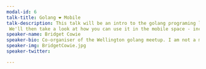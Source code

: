 ```yaml
---
modal-id: 6
talk-title: Golang ❤️ Mobile
talk-description: This talk will be an intro to the golang programing language, which was originally developed at Google.
 We'll then take a look at how you can use it in the mobile space - including a demo of writing a go library which compiles to a binary which will run in both native Android and ios apps. Allowing for sharing of core logic libraries across both platforms.
speaker-name: Bridget Cowie
speaker-bio: Co-organiser of the Wellington golang meetup. I am not a mobile developer, but I do love my phone 😁
speaker-img: BridgetCowie.jpg
speaker-twitter: 

---
```

